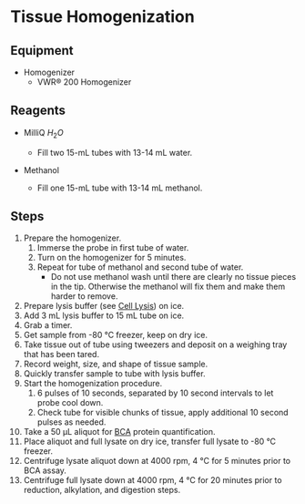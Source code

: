 # Tissue Homogenization

## Equipment

* Homogenizer
    * VWR® 200 Homogenizer

## Reagents

* MilliQ $H_2O$
   * Fill two 15-mL tubes with 13-14 mL water.

* Methanol
    * Fill one 15-mL tube with 13-14 mL methanol.

## Steps

1. Prepare the homogenizer.
    1. Immerse the probe in first tube of water.
    2. Turn on the homogenizer for 5 minutes.
    3. Repeat for tube of methanol and second tube of water.
        * Do not use methanol wash until there are clearly no tissue pieces
          in the tip. Otherwise the methanol will fix them and make them harder
          to remove.
2. Prepare lysis buffer (see [Cell Lysis](lysis.md)) on ice.
3. Add 3 mL lysis buffer to 15 mL tube on ice.
4. Grab a timer.
5. Get sample from -80 °C freezer, keep on dry ice.
6. Take tissue out of tube using tweezers and deposit on a weighing tray that
   has been tared.
7. Record weight, size, and shape of tissue sample.
8. Quickly transfer sample to tube with lysis buffer.
9. Start the homogenization procedure.
    1. 6 pulses of 10 seconds, separated by 10 second intervals to let probe
       cool down.
    2. Check tube for visible chunks of tissue, apply additional 10 second
       pulses as needed.
10. Take a 50 μL aliquot for [BCA](bca.md) protein quantification.
11. Place aliquot and full lysate on dry ice, transfer full lysate to -80 °C
    freezer.
12. Centrifuge lysate aliquot down at 4000 rpm, 4 °C for 5 minutes prior to
    BCA assay.
12. Centrifuge full lysate down at 4000 rpm, 4 °C for 20 minutes prior to
    reduction, alkylation, and digestion steps.
